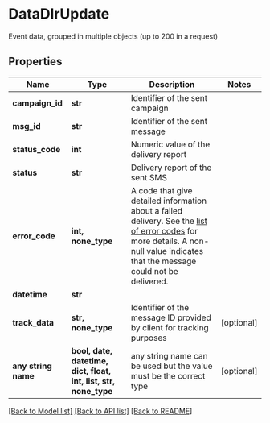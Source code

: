# DataDlrUpdate

Event data, grouped in multiple objects (up to 200 in a request)

## Properties
Name | Type | Description | Notes
------------ | ------------- | ------------- | -------------
**campaign_id** | **str** | Identifier of the sent campaign | 
**msg_id** | **str** | Identifier of the sent message | 
**status_code** | **int** | Numeric value of the delivery report | 
**status** | **str** | Delivery report of the sent SMS | 
**error_code** | **int, none_type** | A code that give detailed information about a failed delivery. See the [list of error codes](#error-codes) for more details. A non-null value indicates that the message could not be delivered. | 
**datetime** | **str** |  | 
**track_data** | **str, none_type** | Identifier of the message ID provided by client for tracking purposes | [optional] 
**any string name** | **bool, date, datetime, dict, float, int, list, str, none_type** | any string name can be used but the value must be the correct type | [optional]

[[Back to Model list]](../../README.md#models) [[Back to API list]](../../README.md#available-methods) [[Back to README]](../../README.md)


